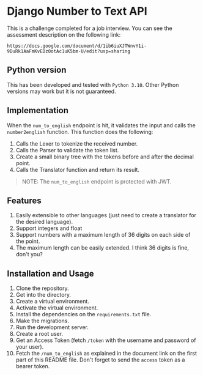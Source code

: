 # Django Number to Text API

This is a challenge completed for a job interview. You can see the assessment description on the following link:

```
https://docs.google.com/document/d/1ib6iuXJTWnvY1i-9DuRk1AaFmKvEDz0otAc1uK5bm-U/edit?usp=sharing
```

## Python version

This has been developed and tested with `Python 3.10`. Other Python versions may work but it is not guaranteed.

## Implementation

When the `num_to_english` endpoint is hit, it validates the input and calls the `number2english` function. This function does the following:

1. Calls the Lexer to tokenize the received number.
2. Calls the Parser to validate the token list.
3. Create a small binary tree with the tokens before and after the decimal point.
4. Calls the Translator function and return its result.

> NOTE: The `num_to_english` endpoint is protected with JWT.

## Features

1. Easily extensible to other languages (just need to create a translator for the desired language).
2. Support integers and float
3. Support numbers with a maximum length of 36 digits on each side of the point.
4. The maximum length can be easily extended. I think 36 digits is fine, don't you?

## Installation and Usage

1. Clone the repository.
2. Get into the directory.
3. Create a virtual environment.
4. Activate the virtual environment.
5. Install the dependencies on the `requirements.txt` file.
6. Make the migrations.
7. Run the development server.
8. Create a root user.
9. Get an Access Token (fetch `/token` with the username and password of your user).
10. Fetch the `/num_to_english` as explained in the document link on the first part of this README file. Don't forget to send the `access` token as a bearer token.
